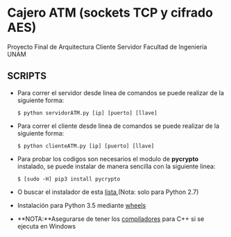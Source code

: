 # Cajero ATM (sockets TCP y cifrado AES)

Proyecto Final de Arquitectura Cliente Servidor Facultad de Ingeniería UNAM

## SCRIPTS
* Para correr el servidor desde linea de comandos se puede realizar de la siguiente forma:

    ```
    $ python servidorATM.py [ip] [puerto] [llave]
    ```

* Para correr el cliente desde linea de comandos se puede realizar de la siguiente forma:

    ```
    $ python clienteATM.py [ip] [puerto] [llave]
    ```
* Para probar los codigos son necesarios el modulo de **pycrypto** instalado, se puede
     instalar de manera sencilla con la siguiente linea:

    ```
    $ [sudo -H] pip3 install pycrypto
    ```
* O buscar el instalador de esta [lista](http://www.voidspace.org.uk/python/modules.shtml#pycrypto),(Nota: solo para Python 2.7)

* Instalación para Python 3.5 mediante [wheels](https://github.com/sfbahr/PyCrypto-Wheels)

* **NOTA:**Asegurarse de tener los [compiladores](http://www.microsoft.com/en-us/download/details.aspx?id=44266) para C++ si se ejecuta en Windows 